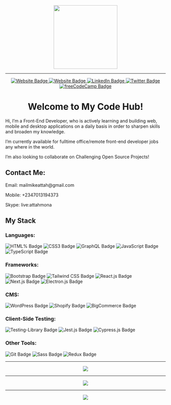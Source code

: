 <div id="header" align="center">
  <img src="https://media.giphy.com/media/jRf5fsn8G6YaogAWxn/giphy.gif" width="200"/>
</div>

---

<div id="socials" align="center">
  <a href="https://mikeattah.com/">
    <img src="https://img.shields.io/badge/Website-mikeattah-1da1f2.svg?&style=plastic&logo=website&labelColor=white&color=1182c3&&logoColor=0A66C2" alt="Website Badge"/>
  </a>
  <a href="https://gitlab.com/mikeattah">
    <img src="https://img.shields.io/badge/GitLab-mikeattah-1da1f2.svg?&style=plastic&logo=gitlab&labelColor=white&color=1182c3&&logoColor=FC6D26" alt="Website Badge"/>
  </a>
  <a href="https://www.linkedin.com/in/mikeattah/">
    <img src="https://img.shields.io/badge/LinkedIn-mikeattah-1da1f2.svg?&style=plastic&logo=linkedin&labelColor=white&color=1182c3&&logoColor=0A66C2" alt="LinkedIn Badge"/>
  </a>
  <a href="https://twitter.com/mikeattahh">
    <img src="https://img.shields.io/badge/Twitter-mikeattahh-1da1f2.svg?&style=plastic&logo=twitter&labelColor=white&color=1182c3&&logoColor=1DA1F2" alt="Twitter Badge"/>
  </a>
  <a href="https://freecodecamp.com/mikeattah">
    <img src="https://img.shields.io/badge/freeCodeCamp-mikeattah-1da1f2.svg?&style=plastic&logo=freecodecamp&labelColor=white&color=1182c3&&logoColor=0A0A23" alt="freeCodeCamp Badge"/>
  </a>
</div>

<h1 align="center">Welcome to My Code Hub!</h1>

<div>
  <p>Hi, I’m a Front-End Developer, who is actively learning and building web, mobile and desktop applications on a daily basis in order to sharpen skills and broaden my knowledge.</p>
  <p>I’m currently available for fulltime office/remote front-end developer jobs any where in the world.</p>
  <p>I’m also looking to collaborate on Challenging Open Source Projects!</p>
  
  <h2>Contact Me:</h2>
  <p>Email: mailmikeattah@gmail.com</p>
  <p>Mobile: +2347013194373</p>
  <p>Skype: live:attahmona</p>
</div>

<div>
  <h2>My Stack</h2>
  
  <h3>Languages:</h3>
  <img src="https://img.shields.io/static/v1?message=HTML5&logo=html5&labelColor=white&color=1182c3&logoColor=f06529&label=%20&style=plastic" alt="HTML% Badge"/>
  <img src="https://img.shields.io/static/v1?message=CSS3&logo=css3&labelColor=white&color=1182c3&logoColor=264de4&label=%20&style=plastic" alt="CSS3 Badge"/>
  <img src="https://img.shields.io/static/v1?message=GraphQL&logo=graphql&labelColor=white&color=1182c3&logoColor=e535ab&label=%20&style=plastic" alt="GraphQL Badge"/>
  <img src="https://img.shields.io/static/v1?message=JavaScript&logo=javascript&labelColor=white&color=1182c3&logoColor=yellow&label=%20&style=plastic" alt="JavaScript Badge"/>
  <img src="https://img.shields.io/static/v1?message=TypeScript&logo=typescript&labelColor=white&color=1182c3&logoColor=007acc&label=%20&style=plastic" alt="TypeScript Badge"/>
  
  <h3>Frameworks:</h3>
  <img src="https://img.shields.io/static/v1?message=Bootstrap&logo=bootstrap&labelColor=white&color=1182c3&logoColor=563d7c&label=%20&style=plastic" alt="Bootstrap Badge"/>
  <img src="https://img.shields.io/static/v1?message=Tailwind%20CSS&logo=tailwindcss&labelColor=white&color=1182c3&logoColor=2596be&label=%20&style=plastic" alt="Tailwind CSS Badge"/>
  <img src="https://img.shields.io/static/v1?message=React.js&logo=react&labelColor=white&color=1182c3&logoColor=61dafb&label=%20&style=plastic" alt="React.js Badge"/>
  <img src="https://img.shields.io/static/v1?message=Next.js&logo=nextdotjs&labelColor=white&color=1182c3&logoColor=black&label=%20&style=plastic" alt="Next.js Badge"/>
<!--   <img src="https://img.shields.io/static/v1?message=React%20Native&logo=reactnative&labelColor=white&color=1182c3&logoColor=61dbfb&label=%20&style=plastic" alt="React Native Badge"/> -->
  <img src="https://img.shields.io/static/v1?message=Electron.js&logo=electron&labelColor=white&color=1182c3&logoColor=47848f&label=%20&style=plastic" alt="Electron.js  Badge"/>
  
  <h3>CMS:</h3>
  <img src="https://img.shields.io/static/v1?message=WordPress&logo=wordpress&labelColor=white&color=1182c3&logoColor=21759b&label=%20&style=plastic" alt="WordPress  Badge"/>
  <img src="https://img.shields.io/static/v1?message=Shopify&logo=shopify&labelColor=white&color=1182c3&logoColor=7AB55C&label=%20&style=plastic" alt="Shopify  Badge"/>
  <img src="https://img.shields.io/static/v1?message=BigCommerce&logo=bigcommerce&labelColor=white&color=1182c3&logoColor=121118&label=%20&style=plastic" alt="BigCommerce Badge"/>
  
  <h3>Client-Side Testing:</h3>
  <img src="https://img.shields.io/static/v1?message=Testing%20Library&logo=testinglibrary&labelColor=white&color=1182c3&logoColor=E33332&label=%20&style=plastic" alt="Testing-Library Badge"/>
  <img src="https://img.shields.io/static/v1?message=Jest.js&logo=jest&labelColor=white&color=1182c3&logoColor=C21325&label=%20&style=plastic" alt="Jest.js Badge"/>
  <img src="https://img.shields.io/static/v1?message=Cypress.js&logo=cypress&labelColor=white&color=1182c3&logoColor=17202C&label=%20&style=plastic" alt="Cypress.js Badge"/>
  
  <h3>Other Tools:</h3>
  <img src="https://img.shields.io/static/v1?message=Git&logo=git&labelColor=white&color=1182c3&logoColor=F05032&label=%20&style=plastic" alt="Git Badge"/>
  <img src="https://img.shields.io/static/v1?message=Sass&logo=sass&labelColor=white&color=1182c3&logoColor=CC6699&label=%20&style=plastic" alt="Sass Badge"/>
  <img src="https://img.shields.io/static/v1?message=Redux&logo=redux&labelColor=white&color=1182c3&logoColor=764ABC&label=%20&style=plastic" alt="Redux Badge"/>
</div>

---

<div align="center">
  <a href="https://git.io/streak-stats">
    <img align="center" src="http://github-readme-streak-stats.herokuapp.com?user=mikeattah&theme=radical&date_format=M%20j%5B%2C%20Y%5D" />
  </a>
</div>

---

<div align="center">
  <a href="https://github.com/anuraghazra/github-readme-stats">
    <img align="center" src="https://github-readme-stats.vercel.app/api?username=mikeattah&show_icons=true&theme=radical" />
  </a>
</div>

---

<div align="center">
  <a href="https://github.com/anuraghazra/github-readme-stats">
    <img align="center" src="https://github-readme-stats.vercel.app/api/top-langs/?username=mikeattah&show_icons=true&theme=radical" />
  </a>
</div>

<!---
mikeattah/mikeattah is a ✨ special ✨ repository because its `README.md` (this file) appears on your GitHub profile.
You can click the Preview link to take a look at your changes.
--->
